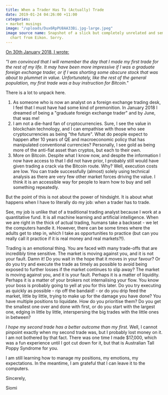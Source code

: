 ```yaml
---
title: When a Trader Has To (Actually) Trade
date: 2019-01-24 04:26:00 +11:00
categories:
- market musings
image: "/uploads/Dux6RpPU8AA33Bi.jpg-large.jpeg"
image source name: Snapshot of a slick but completely unrelated and semi-meaningless
  chart from Eikon. Sorry.
---
```


[On 30th January 2018, I wrote:](http://siomi.net/market%20musings/2018/01/30/my-first-trade/)

*"I am convinced that I will remember the day that I made my first trade for the rest of my life. It may have been more impressive if I was a graduate foreign exchange trader, or if I was shorting some obscure stock that was about to plummet in value. Unfortunately, like the rest of the general population, my first trade was a buy instruction for Bitcoin."* 

There is a lot to unpack here.
1. As someone who is now an analyst on a foreign exchange trading desk, I feel that I must have had some kind of premonition. In January 2018 I dreamed of being a "graduate foreign exchange trader" and by June, that was me! 
2. I am not a die-hard fan of cryptocurrencies. Sure, I see the value in blockchain technology, and I can empathise with those who see cryptocurrencies as being "the future". What do people expect to happen after 10 years of QE and macroeconomic policy that has manipulated conventional currencies? Personally, I see gold as being more of the anti-fiat asset than cryptos, but each to their own.
3. More on Bitcoin. Despite what I know now, and despite the information I now have access to that I did not have prior, I probably still would have given trading a crack via the Bitcoin route. Why? Well, execution costs are low. You can trade successfully (almost) solely using technical analysis as there are very few other market forces driving the value. I think it is an accessible way for people to learn how to buy and sell something repeatedly.

But the point of this is not about the power of hindsight. It is about what happens when I have to literally do my job: when a trader has to trade. 

See, my job is unlike that of a traditional trading analyst because I work at a quantitative fund. It is all machine learning and artificial intelligence. When we are right in the thick of actual trading, humans take a backseat - we let the computers handle it. However, there can be some times where the adults get to step in, which I take as opportunities to practice (but can you really call it practice if it is real money and real markets?!). 

Trading is an emotional thing. You are faced with many trade-offs that are incredibly time sensitive. 
The market is moving against you, and it is not your fault. Damn it! Do you wait in the hope that it moves in your favour? Or do you try and execute the trade as timely as possible to avoid being exposed to further losses if the market continues to slip away?
The market is moving against you, and it is your fault. Perhaps it is a matter of liquidity. Perhaps it is a matter of your brokers not internalising your flow. You know your boss is probably going to yell at you for this later. Do you try executing as quickly as possible - rip off the bandaid! - or do you drip feed the market, little by little, trying to make up for the damage you have done?
You have multiple positions to liquidate. How do you prioritise them? Do you get the smallest one over and done with first, or do you start with the largest one, edging in little by little, interspersing the big trades with the little ones in between?


*I hope my second trade has a better outcome than my first.*
Well, I cannot pinpoint exactly when my second trade was, but I probably lost money on it. I am not bothered by that fact. There was one time I made $17,000, which was a fun experience until I got cut down for it, but that is Australian Tall Poppy Syndrome for you. 

I am still learning how to manage my positions, my emotions, my expectations. In the meantime, I am grateful that I can leave it to the computers.

Sincerely,

Siomi 


 

